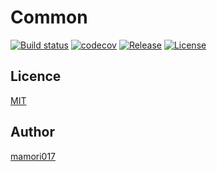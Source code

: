 # Common

[![Build status](https://ci.appveyor.com/api/projects/status/1yi6bho565k8xk6e?svg=true)](https://ci.appveyor.com/project/mamori017/common)
[![codecov](https://codecov.io/gh/mamori017/Common/branch/master/graph/badge.svg)](https://codecov.io/gh/mamori017/Common)
[![Release](https://img.shields.io/github/release/mamori017/Common.svg)](https://github.com/mamori017/Common/releases/latest)
[![License](https://img.shields.io/github/license/mamori017/Common.svg)](https://github.com/mamori017/Common/blob/master/LICENSE)

## Licence

[MIT](https://github.com/mamori017/Common/blob/master/LICENSE)

## Author

[mamori017](https://github.com/mamori017)